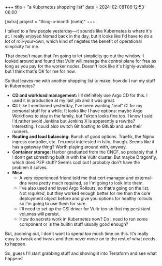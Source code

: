 +++
title = "a Kubernetes shopping list"
date = 2024-02-08T06:12:53-06:00

[extra]
project = "thing-a-month (meta)"
+++

I talked to a few people yesterday—it sounds like Kubernetes is where it's at. I really enjoyed Nomad back in the day, but it looks like I'd have to do a lot of roll-your-own, which kind of negates the benefit of operational simplicity for me.

<!-- more -->

That doesn't mean that I'm going to let simplicity go out the window. I looked around and found that Vultr will manage the control plane for free as long as you pay for the worker nodes. Doesn't look like it's highly-available, but I think that's OK for me for now.

So that leaves me with another shopping list to make: how do I run my stuff in Kubernetes?

- **CD and workload management:** I'll definitely use Argo CD for this. I used it in production at my last job and it was great.
- **CI:** Like I mentioned yesterday, I've been wanting "real" CI for my personal stuff for a while. It looks like I have options: maybe Argo Workflows to stay in the family, but Tekton looks fine too. I know I said I'd rather avoid Jenkins but Jenkins X is apparently a rewrite? Interesting. I could also switch Git hosting to GitLab and use their runners.
- **Routing and load balancing:** Bunch of good options. Traefik, the Nginx ingress controller, etc. I'm most interested in Istio, though. Seems like it has a gateway thing? Worth playing around with, anyway.
- **Container storage:** Harbor graduated from the CNCF, so probably that if I don't get something built in with the Vultr cluster. But maybe Dragonfly, which does P2P stuff? Seems cool but I probably don't have the problem it solves.
- **Misc:**
	- A very experienced friend told me that cert-manager and external-dns were pretty much required, so I'm going to look into them.
	- I've also used and loved Argo Rollouts, so that's going on the list. Not *required*, but they worked enough better for me than the core deployment object before and give you options for healthy rollouts so I'm going to use them for sure.
	- I'll need to set up the CSI driver for Vultr too so that my persistent volumes will persist.
	- How do secrets work in Kubernetes now? Do I need to run some component or is the builtin stuff usually good enough?

But, zooming out, I don't want to spend *too* much time on this. It's really easy to tweak and tweak and then never move on to the rest of what needs to happen.

So, guess I'll start grabbing stuff and shoving it into Terraform and see what happens!

